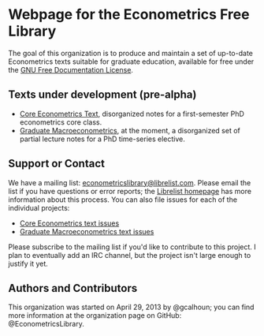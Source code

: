 Webpage for the Econometrics Free Library
=========================================


The goal of this organization is to produce and maintain a set of up-to-date Econometrics texts suitable for graduate education, available for free under the [GNU Free Documentation License](http://www.gnu.org/copyleft/fdl.html).

Texts under development (pre-alpha)
-----------------------------------

* [Core Econometrics Text](https://github.com/EconometricsLibrary/GraduateText), disorganized notes for a first-semester PhD econometrics core class.
* [Graduate Macroeconometrics](https://github.com/EconometricsLibrary/MacroeconometricsText), at the moment, a disorganized set of partial lecture notes for a PhD time-series elective.

Support or Contact
------------------

We have a mailing list: <econometricslibrary@librelist.com>.  Please email the list if you have questions or error reports; the [Librelist homepage](http://librelist.com/) has more information about this process.  You can also file issues for each of the individual projects:
* [Core Econometrics text issues](https://github.com/EconometricsLibrary/GraduateText/issues)
* [Graduate Macroeconometrics text issues](https://github.com/EconometricsLibrary/MacroeconometricsText/issues)

Please subscribe to the mailing list if you'd like to contribute to this project.  I plan to eventually add an IRC channel, but the project isn't large enough to justify it yet.

Authors and Contributors
------------------------

This organization was started on April 29, 2013 by @gcalhoun; you can find more information at the organization page on GitHub: @EconometricsLibrary.
